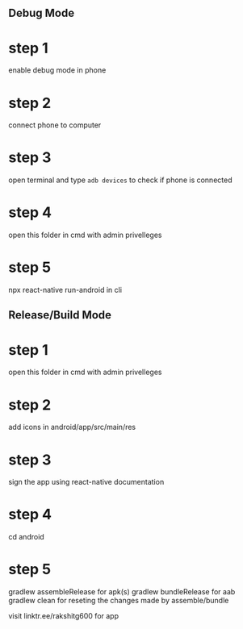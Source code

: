 ## Debug Mode
# step 1
enable debug mode in phone 
# step 2
connect phone to computer
# step 3
open terminal and type `adb devices` to check if phone is connected
# step 4
open this folder in cmd with admin privelleges 
# step 5
npx react-native run-android in cli

## Release/Build Mode
# step 1
open this folder in cmd with admin privelleges
# step 2
add icons in android/app/src/main/res
# step 3
sign the app using react-native documentation 
# step 4
cd android
# step 5
gradlew assembleRelease for apk(s)
gradlew bundleRelease for aab
gradlew clean for reseting the changes made by assemble/bundle


visit linktr.ee/rakshitg600 for app
